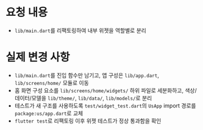 # 요청 내용
- `lib/main.dart`를 리팩토링하여 내부 위젯을 역할별로 분리

# 실제 변경 사항
- `lib/main.dart`를 진입 함수만 남기고, 앱 구성은 `lib/app.dart`, `lib/screens/home/` 모듈로 이동
- 홈 화면 구성 요소를 `lib/screens/home/widgets/` 하위 파일로 세분화하고, 색상/데이터/모델을 `lib/theme/`, `lib/data/`, `lib/models/`로 분리
- 테스트가 새 구조를 사용하도록 `test/widget_test.dart`의 `UsApp` import 경로를 `package:us/app.dart`로 교체
- `flutter test`로 리팩토링 이후 위젯 테스트가 정상 통과함을 확인
